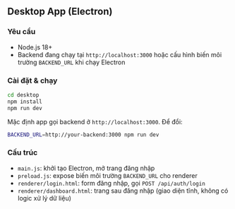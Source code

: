 ## Desktop App (Electron)

### Yêu cầu
- Node.js 18+
- Backend đang chạy tại `http://localhost:3000` hoặc cấu hình biến môi trường `BACKEND_URL` khi chạy Electron

### Cài đặt & chạy

```bash
cd desktop
npm install
npm run dev
```

Mặc định app gọi backend ở `http://localhost:3000`. Để đổi:

```bash
BACKEND_URL=http://your-backend:3000 npm run dev
```

### Cấu trúc
- `main.js`: khởi tạo Electron, mở trang đăng nhập
- `preload.js`: expose biến môi trường `BACKEND_URL` cho renderer
- `renderer/login.html`: form đăng nhập, gọi `POST /api/auth/login`
- `renderer/dashboard.html`: trang sau đăng nhập (giao diện tĩnh, không có logic xử lý dữ liệu)


